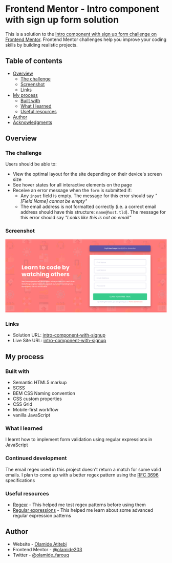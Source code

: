 # Frontend Mentor - Intro component with sign up form solution

This is a solution to the [Intro component with sign up form challenge on Frontend Mentor](https://www.frontendmentor.io/challenges/intro-component-with-signup-form-5cf91bd49edda32581d28fd1). Frontend Mentor challenges help you improve your coding skills by building realistic projects.

## Table of contents

-   [Overview](#overview)
    -   [The challenge](#the-challenge)
    -   [Screenshot](#screenshot)
    -   [Links](#links)
-   [My process](#my-process)
    -   [Built with](#built-with)
    -   [What I learned](#what-i-learned)
    -   [Useful resources](#useful-resources)
-   [Author](#author)
-   [Acknowledgments](#acknowledgments)

## Overview

### The challenge

Users should be able to:

-   View the optimal layout for the site depending on their device's screen size
-   See hover states for all interactive elements on the page
-   Receive an error message when the `form` is submitted if:
    -   Any `input` field is empty. The message for this error should say _"[Field Name] cannot be empty"_
    -   The email address is not formatted correctly (i.e. a correct email address should have this structure: `name@host.tld`). The message for this error should say _"Looks like this is not an email"_

### Screenshot

![](./screenshot.png)

### Links

-   Solution URL: [intro-component-with-signup](https://github.com/olamide203/intro-component-with-signup-form)
-   Live Site URL: [intro-component-with-signup](https://olamide203.github.io/intro-component-with-signup-form/)

## My process

### Built with

-   Semantic HTML5 markup
-   SCSS
-   BEM CSS Naming convention
-   CSS custom properties
-   CSS Grid
-   Mobile-first workflow
-   vanilla JavaScript

### What I learned

I learnt how to implement form validation using regular expressions in JavaScript

### Continued development

The email regex used in this project doesn't return a match for some valid emails. I plan to come up with a better regex pattern using the [RFC 3696](https://datatracker.ietf.org/doc/html/rfc3696) specifications

### Useful resources

-   [Regexr](https://regexr.com/) - This helped me test regex patterns before using them
-   [Regular expressions](https://javascript.info/regular-expressions) - This helped me learn about some advanced regular expression patterns

## Author

-   Website - [Olamide Atitebi](https://github.com/olamide203)
-   Frontend Mentor - [@olamide203](https://www.frontendmentor.io/profile/olamide203)
-   Twitter - [@olamide_farouq](https://www.twitter.com/olamide_farouq)
